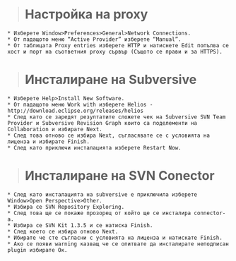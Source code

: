 > # Настройка на proxy #
    * Изберете Window>Preferences>General>Network Connections.
    * От падащото меню “Active Provider” изберете “Manual”.
    * От таблицата Proxy entries изберете HTTP и натиснете Edit попълва се хост и порт на съответния proxy сървър (Същото се прави и за HTTPS).
> # Инсталиране на Subversive #
    * Изберете Help>Install New Software.
    * От падащото меню Work with изберете Helios - http://download.eclipse.org/releases/helios
    * След като се заредят резултатите сложете чек на Subversive SVN Team Provider и Subversive Revision Graph които са поделементи на Collaboration и избирате Next.
    * След това отново се избира Next, съгласявате се с условията на лиценза и избирате Finish.
    * След като приключи инсталацията изберете Restart Now.
> # Инсталиране на SVN Conector #
    * След като инсталацията на subversive е приключила изберете Window>Open Perspective>Other.
    * Избира се SVN Repository Exploring.
    * След това ще се покаже прозорец от който ще се инсталира connector-а.
    * Избира се SVN Kit 1.3.5 и се натиска Finish.
    * След което се избира отново Next.
    * Ибирате че сте съгласни с условията на лиценза и натискате Finish.
    * Ако се появи warning казващ че се опитвате да инсталирате неподписан plugin избирате Ок.